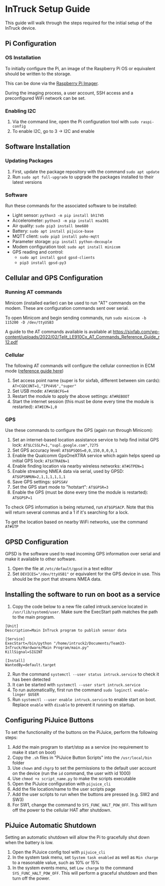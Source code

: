 # InTruck Setup Guide

This guide will walk through the steps required for the initial setup of the InTruck device.

## Pi Configuration

### OS Installation

To initially configure the Pi, an image of the Raspberry Pi OS or equivalent should be written to the storage.

This can be done via the [Raspberry Pi Imager](https://www.raspberrypi.com/software/).

During the imaging process, a user account, SSH access and a preconfigured WiFi network can be set.

### Enabling I2C

1. Via the command line, open the Pi configuration tool with `sudo raspi-config`
2. To enable I2C, go to 3 -> I2C and enable

## Software Installation

### Updating Packages

1. First, update the package repository with the command `sudo apt update`
2. Run `sudo apt full-upgrade` to upgrade the packages installed to their latest versions

### Software

Run these commands for the associated software to be installed:
- Light sensor: `python3 -m pip install bh1745`
- Accelerometer: `python3 -m pip install msa301`
- Air quality: `sudo pip3 install bme680`
- Battery: `sudo apt install pijuice-base`
- MQTT client: `sudo pip3 install paho-mqtt`
- Parameter storage: `pip install python-decouple`
- Modem configuration tool: `sudo apt install minicom`
- GPS reading and control:
    - `sudo apt install gpsd gpsd-clients`
    - `pip3 install gpsd-py3`

## Cellular and GPS Configuration

### Running AT commands

Minicom (installed earlier) can be used to run "AT" commands on the modem. These are configuration commands sent over serial.

To open Minicom and begin sending commands, run `sudo minicom -b 115200 -D /dev/ttyUSB3`

A guide to the AT commands available is available at https://sixfab.com/wp-content/uploads/2022/02/Telit_LE910Cx_AT_Commands_Reference_Guide_r12.pdf

### Cellular

The following AT commands will configure the cellular connection in ECM mode ([reference guide here](https://docs.sixfab.com/page/cellular-internet-connection-in-ecm-mode))

1. Set access point name (super is for sixfab, different between sim cards): `AT+CGDCONT=1,"IPV4V6","super"`
2. Set USB mode: `AT#USBCFG=4`
3. Restart the module to apply the above settings: `AT#REBOOT`
4. Start the internet session (this must be done every time the module is restarted): `AT#ECM=1,0`

### GPS

Use these commands to configure the GPS (again run through Minicom):

1. Set an internet-based location assistance service to help find initial GPS lock: `AT$LCSSLP=1,"supl.google.com",7275`
2. Set GPS accuracy level: `AT$GPSQOS=0,0,150,0,0,0,1`
3. Enable the Qualcomm GpsOneXTRA service which again helps speed up initial GPS lock: `AT$XTRAEN=1`
4. Enable finding location via nearby wireless networks: `AT#GTPEN=1`
5. Enable streaming NMEA data via serial, used by GPSD: `AT$GPSNMUN=2,1,1,1,1,1,1`
6. Save GPS settings: `$GPSSAV`
7. Set the GPS start mode to "hotstart": `AT$GPSR=3`
8. Enable the GPS (must be done every time the module is restarted): `AT$GPSP=1`

To check GPS information is being returned, run `AT$GPSACP`. Note that this will return several commas and a 1 if it's searching for a lock.

To get the location based on nearby WiFi networks, use the command `AT#GTP`

## GPSD Configuration

GPSD is the software used to read incoming GPS information over serial and make it available to other software.

1. Open the file at `/etc/default/gpsd` in a text editor
2. Set `DEVICES="/dev/ttyUSB1"` or equivalent for the GPS device in use. This should be the port that streams NMEA data.

## Installing the software to run on boot as a service
1. Copy the code below to a new file called intruck.service located in `/usr/lib/systemd/user`. Make sure the ExecStart path matches the path to the main program.
```
[Unit]
Description=Main InTruck program to publish sensor data

[Service]
ExecStart=/bin/python "/home/intruck2/Documents/Team33-InTruck/Hardware/Main Program/main.py"
KillSignal=SIGINT

[Install]
WantedBy=default.target
```
2. Run the command `systemctl --user status intruck.service` to check it has been detected
3. It can be started with `systemctl --user start intruck.service`
4. To run automaticallly, first run the command `sudo loginctl enable-linger $USER`
5. Run `systemctl --user enable intruck.service` to enable start on boot. Replace `enable` with `disable` to prevent it running on startup.

## Configuring PiJuice Buttons

To set the functionality of the buttons on the PiJuice, perform the following steps:

1. Add the main program to start/stop as a service (no requirement to make it start on boot)
2. Copy the `.sh` files in "PiJuice Button Scripts" into the `/usr/local/bin` folder
3. Use `chown` and `chgrp` to set the permissions to the default user account on the device (run the `id` command, the user with id 1000)
4. Use `chmod +x script_name.py` to make the scripts executable
5. Open the PiJuice configuration with `pijuice_cli`
6. Add the file location/name to the user scripts page
7. Add the user scripts to run when the buttons are pressed (e.g. SW2 and SW3)
8. For SW1, change the command to `SYS_FUNC_HALT_POW_OFF`. This will turn off the power to the cellular HAT after shutdown.

## PiJuice Automatic Shutdown

Setting an automatic shutdown will allow the Pi to gracefully shut down when the battery is low.

1. Open the PiJuice config tool with `pijuice_cli`
2. In the system task menu, set `System task enabled` as well as `Min charge` to a reasonable value, such as 10% or 15%
3. In the system events menu, set `Low charge` to the command `SYS_FUNC_HALT_POW_OFF`. This will perform a graceful shutdown and then turn off the power.

